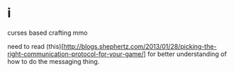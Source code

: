 # i
curses based crafting mmo

need to read (this)[http://blogs.shephertz.com/2013/01/28/picking-the-right-communication-protocol-for-your-game/] for better understanding of how to do the messaging thing.
